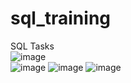 # sql_training
SQL Tasks  
![image](https://user-images.githubusercontent.com/86915417/228811223-81637323-43f1-4b6c-8fe3-028a3b2b96e4.png)  
![image](https://user-images.githubusercontent.com/86915417/228811314-1a72c01a-d505-4c5c-97e3-68b3cc938faf.png)
![image](https://user-images.githubusercontent.com/86915417/229047348-5e272741-4f78-414d-97f0-9ada8586adaa.png)
![image](https://user-images.githubusercontent.com/86915417/229047415-7ae92433-102d-4424-9459-8e99fca96acc.png)

